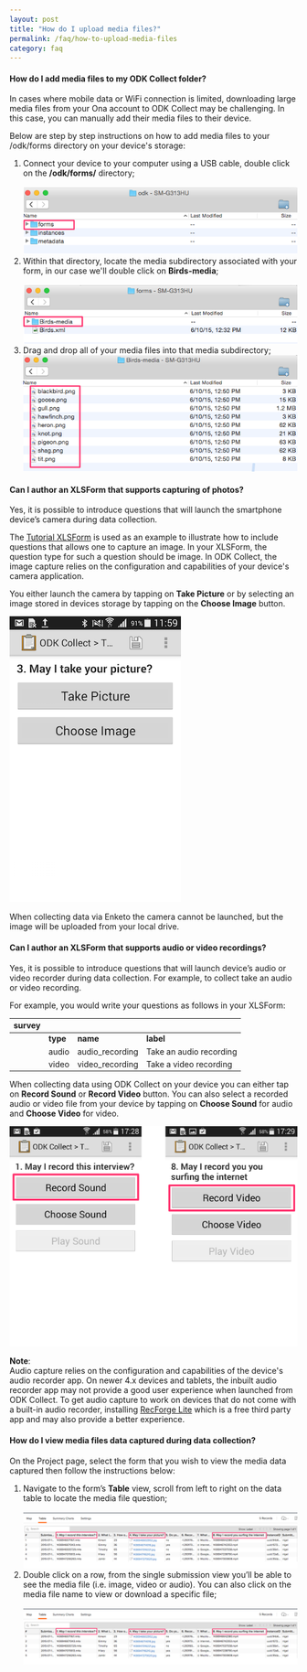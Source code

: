 ```yaml
---
layout: post
title: "How do I upload media files?"
permalink: /faq/how-to-upload-media-files
category: faq
---
```


#### How do I add media files to my ODK Collect folder?

In cases where mobile data or WiFi connection is limited, downloading large media files from your Ona account to ODK Collect may be challenging.  In this case, you can manually add their media files to their device.

Below are step by step instructions on how to add media files to your /odk/forms directory on your device's storage:

1. Connect your device to your computer using a USB cable, double click on the **/odk/forms/** directory;
<br><br>
![](/content/screenshots/faq/adding-files-to-ODK-collect3.png)
1. Within that directory, locate the media subdirectory associated with your form, in our case we'll double click on **Birds-media**;
<br><br>
![](/content/screenshots/faq/adding-files-to-ODK-collect4.png)
1. Drag and drop all of your media files into that media subdirectory;
![](/content/screenshots/faq/adding-files-to-ODK-collect5.png)

#### Can I author an XLSForm that supports capturing of photos?

Yes, it is possible to introduce questions that will launch the smartphone device’s camera during data collection.

The [Tutorial XLSForm](https://docs.google.com/a/ona.io/spreadsheets/d/1wu-TsI7ZczO5fxsqJYOgWTXf9AZdiIK9eJGUKJLFgoA/edit?usp=sharing) is used as an example to illustrate how to include questions that allows one to capture an image. In your XLSForm, the question type for such a question should be image. In ODK Collect, the image capture relies on the configuration and capabilities of your device's camera application.

You either launch the camera by tapping on **Take Picture** or by selecting an image stored in devices storage by tapping on the **Choose Image** button.

![](/content/screenshots/faq/odk-collect-image1.png)

When collecting data via Enketo the camera cannot be launched, but the image will be uploaded from your local drive. 

#### Can I author an XLSForm that supports audio or video recordings?

Yes, it is possible to introduce questions that will launch device’s audio or video recorder during data collection. For example, to collect take an audio or video recording.

For example, you would write your questions as follows in your XLSForm:

| survey        |               |       |      |
| ------------- | ------------- | ----- | ---- |
|               | **type**          | **name**  |  **label** |
|               | audio         | audio_recording | Take an audio recording |
|               | video         | video_recording|  Take a video recording|

When collecting data using ODK Collect on your device you can either tap on **Record Sound** or **Record Video** button. You can also select a recorded audio or video file from your device by tapping on **Choose Sound** for audio and **Choose Video** for video.

![](/content/screenshots/faq/audio-video-capture.png)

> 
**Note**:<br/>Audio capture relies on the configuration and capabilities of the device's audio recorder app. On newer 4.x devices and tablets, the inbuilt audio recorder app may not provide a good user experience when launched from ODK Collect. To get audio capture to work on devices that do not come with a built-in audio recorder, installing [RecForge Lite](https://play.google.com/store/apps/details?id=dje073.android.audiorecorderlite) which is a free third party app and may also provide a better experience.  

#### How do I view media files data captured during data collection?

On the Project page, select the form that you wish to view the media data captured then follow the instructions below:

1. Navigate to the form’s **Table** view, scroll from left to right on the data table to locate the media file question;
<br><br>
![](/content/screenshots/faq/viewing-media-files1.png)
1. Double click on a row, from the single submission view you’ll be able to see the media file (i.e. image, video or audio). You can also click on the media file name to view or download a specific file;
<br><br>
![](/content/screenshots/faq/viewing-media-files1.png)
